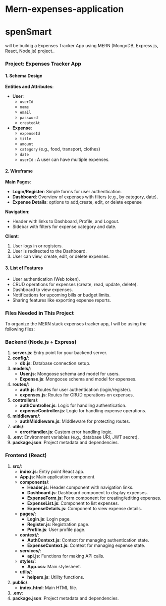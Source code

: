 # Mern-expenses-application
# spenSmart
will be buildig a  Expenses Tracker App using MERN (MongoDB, Express.js, React, Node.js) project..
### Project: Expenses Tracker App

#### 1. Schema Design
**Entities and Attributes**:
- **User**: 
  - `userId` 
  - `name`
  - `email`
  - `password`
  - `createdAt`
- **Expense**:
  - `expenseId` 
  - `title`
  - `amount`
  - `category` (e.g., food, transport, clothes)
  - `date`
  - `userId` 
: A user can have multiple expenses.

#### 2. Wireframe
**Main Pages**:
- **Login/Register**: Simple forms for user authentication.
- **Dashboard**: Overview of expenses with filters (e.g., by category, date).
- **Expense Details**:  options to add,create, edit, or delete expense

**Navigation**:
- Header with links to Dashboard, Profile, and Logout.
- Sidebar with filters for expense category and date.

**Client**:
1. User logs in or registers.
2. User is redirected to the Dashboard.
3. User can view, create, edit, or delete expenses.

#### 3. List of Features
- User authentication (Web token).
- CRUD operations for expenses (create, read, update, delete).
- Dashboard to view expenses.
- Notifications for upcoming bills or budget limits.
- Sharing features like exporting expense reports.

### Files Needed in This Project
To organize the MERN stack expenses tracker app, I will be using the following files:


### Backend (Node.js + Express)
1. **server.js**: Entry point for your backend server.
2. **config/**:
   - **db.js**: Database connection setup.
3. **models/**:
   - **User.js**: Mongoose schema and model for users.
   - **Expense.js**: Mongoose schema and model for expenses.
4. **routes/**:
   - **auth.js**: Routes for user authentication (login/register).
   - **expenses.js**: Routes for CRUD operations on expenses.
5. **controllers/**:
   - **authController.js**: Logic for handling authentication.
   - **expenseController.js**: Logic for handling expense operations.
6. **middleware/**:
   - **authMiddleware.js**: Middleware for protecting routes.
7. **utils/**:
   - **errorHandler.js**: Custom error handling logic.
8. **.env**: Environment variables (e.g., database URI, JWT secret).
9. **package.json**: Project metadata and dependencies.

### Frontend (React)
1. **src/**:
   - **index.js**: Entry point React app.
   - **App.js**: Main application component.
   - **components/**:
     - **Header.js**: Header component with navigation links.
     - **Dashboard.js**: Dashboard component to display expenses.
     - **ExpenseForm.js**: Form component for creating/editing expenses.
     - **ExpenseList.js**: Component to list expenses.
     - **ExpenseDetails.js**: Component to view expense details.
   - **pages/**:
     - **Login.js**: Login page.
     - **Register.js**: Registration page.
     - **Profile.js**: User profile page.
   - **context/**:
     - **AuthContext.js**: Context for managing authentication state.
     - **ExpenseContext.js**: Context for managing expense state.
   - **services/**:
     - **api.js**: Functions for making API calls.
   - **styles/**:
     - **App.css**: Main stylesheet.
   - **utils/**:
     - **helpers.js**: Utility functions.
2. **public/**:
   - **index.html**: Main HTML file.
3. **.env**: 
4. **package.json**: Project metadata and dependencies.



